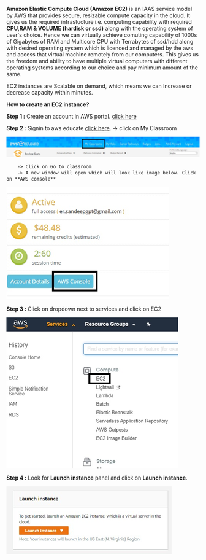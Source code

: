 **Amazon Elastic Compute Cloud (Amazon EC2)** is an IAAS service model by AWS that provides secure, resizable compute capacity in the cloud.
It gives us the required infrastucture i.e. computing capability with required **CPU,RAM & VOLUME (hardisk or ssd)** along with the operating system of user's choice.
Hence we can virtually achieve comuting capability of 1000s of Gigabytes of RAM and Multicore CPU with Terrabytes of ssd/hdd along with desired operating system which is licenced
and managed by the aws and access that virtual machine remotely from our computers. This gives us the freedom and ability to have multiple virtual computers with different
operating systems according to our choice and pay minimum amount of the same.

EC2 instances are Scalable on demand, which means we can Increase or decrease capacity within minutes.

**How to create an EC2 instance?**

**Step 1 :** Create an account in AWS portal. [click here](https://portal.aws.amazon.com/billing/signup#/start)

**Step 2 :** Signin to aws educate [click here](https://www.awseducate.com/student/s/).
		-> click on My Classroom 

![](img/img1.jpg)

		-> Click on Go to classroom
		-> A new window will open which will look like image below. Click on **AWS comsole**

![](img/ec22.jpg)

**Step 3 :** Click on dropdown next to services and click on EC2

![](img/ec21.jpg)

**Step 4 :** Look for **Launch instance** panel and click on **Launch instance**.

![](img/ec23.jpg)

